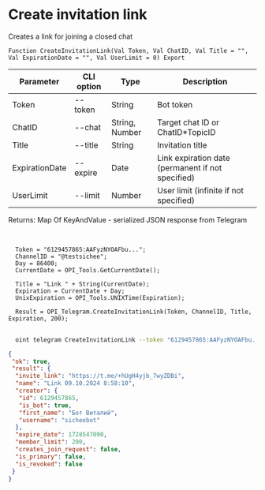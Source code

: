 ﻿---
sidebar_position: 3
---

# Create invitation link
 Creates a link for joining a closed chat



`Function CreateInvitationLink(Val Token, Val ChatID, Val Title = "", Val ExpirationDate = "", Val UserLimit = 0) Export`

  | Parameter | CLI option | Type | Description |
  |-|-|-|-|
  | Token | --token | String | Bot token |
  | ChatID | --chat | String, Number | Target chat ID or ChatID*TopicID |
  | Title | --title | String | Invitation title |
  | ExpirationDate | --expire | Date | Link expiration date (permanent if not specified) |
  | UserLimit | --limit | Number | User limit (infinite if not specified) |

  
  Returns:  Map Of KeyAndValue - serialized JSON response from Telegram

<br/>




```bsl title="Code example"
  Token = "6129457865:AAFyzNYOAFbu...";
  ChannelID = "@testsichee";
  Day = 86400;
  CurrentDate = OPI_Tools.GetCurrentDate();
  
  Title = "Link " + String(CurrentDate);
  Expiration = CurrentDate + Day;
  UnixExpiration = OPI_Tools.UNIXTime(Expiration);
  
  Result = OPI_Telegram.CreateInvitationLink(Token, ChannelID, Title, Expiration, 200);
```



```sh title="CLI command example"
    
  oint telegram CreateInvitationLink --token "6129457865:AAFyzNYOAFbu..." --chat %chat% --title "Link  + String(CurrentDate)" --expire %expire% --limit %limit%

```

```json title="Result"
{
 "ok": true,
 "result": {
  "invite_link": "https://t.me/+hUgH4yjb_7wyZDBi",
  "name": "Link 09.10.2024 8:58:10",
  "creator": {
   "id": 6129457865,
   "is_bot": true,
   "first_name": "Бот Виталий",
   "username": "sicheebot"
  },
  "expire_date": 1728547090,
  "member_limit": 200,
  "creates_join_request": false,
  "is_primary": false,
  "is_revoked": false
 }
}
```

